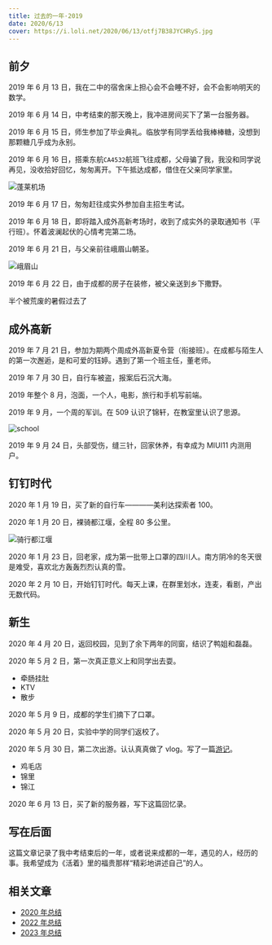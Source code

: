 ```yaml
---
title: 过去的一年·2019
date: 2020/6/13
cover: https://i.loli.net/2020/06/13/otfj7B38JYCHRyS.jpg
---
```


## 前夕

2019 年 6 月 13 日，我在二中的宿舍床上担心会不会睡不好，会不会影响明天的数学。

2019 年 6 月 14 日，中考结束的那天晚上，我冲进房间买下了第一台服务器。

2019 年 6 月 15 日，师生参加了毕业典礼。临放学有同学丢给我棒棒糖，没想到那颗糖几乎成为永别。

2019 年 6 月 16 日，搭乘东航`CA4532`航班飞往成都，父母骗了我，我没和同学说再见，没收拾好回忆，匆匆离开。下午抵达成都，借住在父亲同学家里。

![蓬莱机场](https://i.loli.net/2020/06/13/jIpFSBCHUh1JnGV.jpg)

2019 年 6 月 17 日，匆匆赶往成实外参加自主招生考试。

2019 年 6 月 18 日，即将踏入成外高新考场时，收到了成实外的录取通知书（平行班）。怀着波澜起伏的心情考完第二场。

2019 年 6 月 21 日，与父亲前往峨眉山朝圣。

![峨眉山](https://i.loli.net/2020/06/13/otfj7B38JYCHRyS.jpg)

2019 年 6 月 22 日，由于成都的房子在装修，被父亲送到乡下撒野。

半个被荒废的暑假过去了

## 成外高新

2019 年 7 月 21 日，参加为期两个周成外高新夏令营（衔接班）。在成都与陌生人的第一次邂逅，是和可爱的钰婷。遇到了第一个班主任，董老师。

2019 年 7 月 30 日，自行车被盗，报案后石沉大海。

2019 年整个 8 月，泡面，一个人，电影，旅行和手机写前端。

2019 年 9 月，一个周的军训。在 509 认识了锦轩，在教室里认识了思源。

![school](https://i.loli.net/2020/06/13/cNxLoX2UsMFWSDK.jpg)

2019 年 9 月 24 日，头部受伤，缝三针，回家休养，有幸成为 MIUI11 内测用户。

## 钉钉时代

2020 年 1 月 19 日，买了新的自行车————美利达探索者 100。

2020 年 1 月 20 日，裸骑都江堰，全程 80 多公里。

![骑行都江堰](https://i.loli.net/2020/06/13/itGvFaNx8Jwhrj2.jpg)

2020 年 1 月 23 日，回老家，成为第一批带上口罩的四川人。南方阴冷的冬天很是难受，喜欢北方轰轰烈烈认真的雪。

2020 年 2 月 10 日，开始钉钉时代。每天上课，在群里划水，连麦，看剧，产出无数代码。

## 新生

2020 年 4 月 20 日，返回校园，见到了余下两年的同窗，结识了鸭姐和磊磊。

2020 年 5 月 2 日，第一次真正意义上和同学出去耍。

-   牵肠挂肚
-   KTV
-   散步

2020 年 5 月 9 日，成都的学生们摘下了口罩。

2020 年 5 月 20 日，实验中学的同学们返校了。

2020 年 5 月 30 日，第二次出游。认认真真做了 vlog。写了一篇[游记](./记五月三十日游.md)。

-   鸡毛店
-   锦里
-   锦江

2020 年 6 月 13 日，买了新的服务器，写下这篇回忆录。

## 写在后面

这篇文章记录了我中考结束后的一年，或者说来成都的一年，遇见的人，经历的事。我希望成为《活着》里的福贵那样“精彩地讲述自己”的人。

## 相关文章

-   [2020 年总结](/p/2020)
-   [2022 年总结](/p/2022)
-   [2023 年总结](/p/2023)
